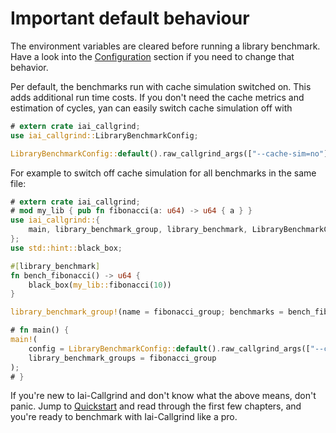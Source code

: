 # Important default behaviour

The environment variables are cleared before running a library benchmark. Have a
look into the [Configuration](./configuration.md) section if you need to change that
behavior.

Per default, the benchmarks run with cache simulation switched on. This adds
additional run time costs. If you don't need the cache metrics and estimation of
cycles, yan can easily switch cache simulation off with

```rust
# extern crate iai_callgrind;
use iai_callgrind::LibraryBenchmarkConfig;

LibraryBenchmarkConfig::default().raw_callgrind_args(["--cache-sim=no"]);
```

For example to switch off cache simulation for all benchmarks in the same file:

```rust
# extern crate iai_callgrind;
# mod my_lib { pub fn fibonacci(a: u64) -> u64 { a } }
use iai_callgrind::{
    main, library_benchmark_group, library_benchmark, LibraryBenchmarkConfig
};
use std::hint::black_box;

#[library_benchmark]
fn bench_fibonacci() -> u64 {
    black_box(my_lib::fibonacci(10))
}

library_benchmark_group!(name = fibonacci_group; benchmarks = bench_fibonacci);

# fn main() {
main!(
    config = LibraryBenchmarkConfig::default().raw_callgrind_args(["--cache-sim=no"]);
    library_benchmark_groups = fibonacci_group
);
# }
```

If you're new to Iai-Callgrind and don't know what the above means, don't panic.
Jump to [Quickstart](./quickstart.md) and read through the first few chapters,
and you're ready to benchmark with Iai-Callgrind like a pro.

